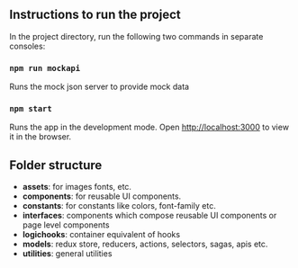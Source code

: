 ## Instructions to run the project

In the project directory, run the following two commands in separate consoles:

### `npm run mockapi`

Runs the mock json server to provide mock data

### `npm start`

Runs the app in the development mode.
Open [http://localhost:3000](http://localhost:3000) to view it in the browser.

## Folder structure

- **assets**: for images fonts, etc.
- **components**: for reusable UI components.
- **constants**: for constants like colors, font-family etc.
- **interfaces**: components which compose reusable UI components or page level components
- **logichooks**: container equivalent of hooks
- **models**: redux store, reducers, actions, selectors, sagas, apis etc.
- **utilities**: general utilities